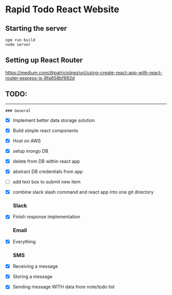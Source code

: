 # Rapid Todo React Website

## Starting the server
```
npm run build
node server
```

## Setting up React Router
https://medium.com/@patriciolpezjuri/using-create-react-app-with-react-router-express-js-8fa658bf892d

## TODO:
---


	### General
- [x] Implement better data storage solution
- [x] Build simple react components
- [x] Host on AWS
- [x] setup mongo DB
- [x] delete from DB within react app
- [x] abstract DB credentials from app
- [ ] add text box to submit new item
- [x] combine slack slash command and react app into one git directory


	### Slack
- [x] Finish response implementation
	### Email
- [x] Everything
	### SMS
- [x] Receiving a message
- [x] Storing a message
- [x] Sending message WITH data from note/todo list
